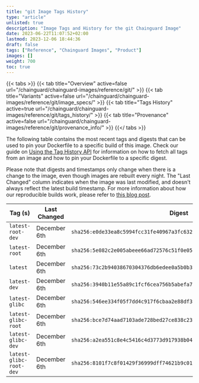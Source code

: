 ```yaml
---
title: "git Image Tags History"
type: "article"
unlisted: true
description: "Image Tags and History for the git Chainguard Image"
date: 2023-06-22T11:07:52+02:00
lastmod: 2023-12-06 18:44:36
draft: false
tags: ["Reference", "Chainguard Images", "Product"]
images: []
weight: 700
toc: true
---
```


{{< tabs >}}
{{< tab title="Overview" active=false url="/chainguard/chainguard-images/reference/git/" >}}
{{< tab title="Variants" active=false url="/chainguard/chainguard-images/reference/git/image_specs/" >}}
{{< tab title="Tags History" active=true url="/chainguard/chainguard-images/reference/git/tags_history/" >}}
{{< tab title="Provenance" active=false url="/chainguard/chainguard-images/reference/git/provenance_info/" >}}
{{</ tabs >}}

The following table contains the most recent tags and digests that can be used to pin your Dockerfile to a specific build of this image. Check our guide on [Using the Tag History API](/chainguard/chainguard-images/using-the-tag-history-api/) for information on how to fetch all tags from an image and how to pin your Dockerfile to a specific digest.

Please note that digests and timestamps only change when there is a change to the image, even though images are rebuilt every night. The "Last Changed" column indicates when the image was last modified, and doesn't always reflect the latest build timestamp. For more information about how our reproducible builds work, please refer to [this blog post](https://www.chainguard.dev/unchained/reproducing-chainguards-reproducible-image-builds).

| Tag (s)                  | Last Changed | Digest                                                                    |
|--------------------------|--------------|---------------------------------------------------------------------------|
|  `latest-root-dev`       | December 6th | `sha256:e0de33ea8c5994fcc31fe40967a3fc63233594328e01bdc62b64564891b96238` |
|  `latest-root`           | December 6th | `sha256:5e082c2e005abeee66ad72576c51f0e050e299e1feec9fd72a94ccf4214e7158` |
|  `latest`                | December 6th | `sha256:73c2b94038670304376db6edee0a5b0b339cc0e1f6562ab222764604e1beebed` |
|  `latest-dev`            | December 6th | `sha256:3940b11e55a89c1fcf6cea756b5abefa7b0f55b18556939f0795fb26bc618ea5` |
|  `latest-glibc`          | December 6th | `sha256:546ee334f05f7dd4c917f6cbaa2e88df3ca66758a31c2b35a608e09279cf844b` |
|  `latest-glibc-root`     | December 6th | `sha256:bce7d74aad7103ade728bed27ce838c23d25a7f60d9469de1dc32e9901384d19` |
|  `latest-glibc-dev`      | December 6th | `sha256:a2ea551c8e4c5416c4d3773d917938b04b9330c69704378eea0b48cf22a45899` |
|  `latest-glibc-root-dev` | December 6th | `sha256:8101f7c8f01429f36999dff74621b9c01c23a1e8f151255fd96933ed85e05175` |

